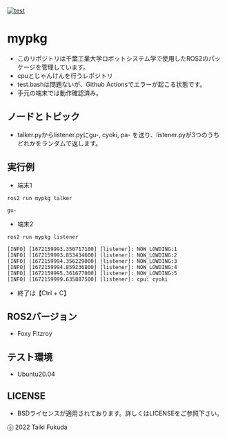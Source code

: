 [![test](https://github.com/fukuda602/mypkg/actions/workflows/test.yml/badge.svg?branch=dev)](https://github.com/fukuda602/mypkg/actions/workflows/test.yml)
# mypkg
* このリポジトリは千葉工業大学ロボットシステム学で使用したROS2のパッケージを管理しています。
* cpuとじゃんけんを行うレポジトリ
* test.bashは問題ないが、Github Actionsでエラーが起こる状態です。
* 手元の端末では動作確認済み。　

## ノードとトピック
* talker.pyからlistener.pyにgu-, cyoki, pa- を送り、listener.pyが3つのうちどれかをランダムで返します。

## 実行例
* 端末1
```
ros2 run mypkg talker
```
```
gu-
```
* 端末2
```
ros2 run mypkg listener
```
```
[INFO] [1672159993.350717100] [listener]: NOW_LOWDING:1
[INFO] [1672159993.853434600] [listener]: NOW_LOWDING:2
[INFO] [1672159994.356229000] [listener]: NOW_LOWDING:3
[INFO] [1672159994.859236800] [listener]: NOW_LOWDING:4
[INFO] [1672159995.361677000] [listener]: NOW_LOWDING:5
[INFO] [1672159999.635887500] [listener]: cpu: cyoki
```
* 終了は【Ctrl + C】

## ROS2バージョン
* Foxy Fitzroy

## テスト環境
* Ubuntu20.04

## LICENSE
* BSDライセンスが適用されております。詳しくはLICENSEをご参照下さい。

ⓒ 2022 Taiki Fukuda
